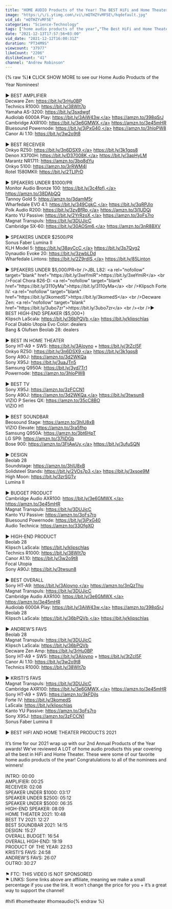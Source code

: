 ```yaml
---
title: "HOME AUDIO Products of the Year! The BEST HiFi and Home Theater 2021!"
image: "https:\/\/i.ytimg.com\/vi\/mQTHZYvMF5E\/hqdefault.jpg"
vid_id: "mQTHZYvMF5E"
categories: "Science-Technology"
tags: ["home audio products of the year","The Best HiFi and Home Theater 2021","best amplifier 2021"]
date: "2021-12-13T17:57:56+03:00"
vid_date: "2021-12-12T16:00:31Z"
duration: "PT34M9S"
viewcount: "37977"
likeCount: "2206"
dislikeCount: "41"
channel: "Andrew Robinson"
---
```

{% raw %}⬇️  CLICK SHOW MORE to see our Home Audio Products of the Year Nominees! <br /> <br />► BEST AMPLIFIER <br />Decware Zen: <a rel="nofollow" target="blank" href="https://bit.ly/3rHu0BP">https://bit.ly/3rHu0BP</a> <br />Technics R1000: <a rel="nofollow" target="blank" href="https://bit.ly/38Wlt7p">https://bit.ly/38Wlt7p</a>  <br />Yamaha AS-3200: <a rel="nofollow" target="blank" href="https://bit.ly/3sxdwgf">https://bit.ly/3sxdwgf</a> <br />Audiolab 6000A Play: <a rel="nofollow" target="blank" href="https://bit.ly/3AiW43w,">https://bit.ly/3AiW43w,</a> <a rel="nofollow" target="blank" href="https://amzn.to/398qSrJ">https://amzn.to/398qSrJ</a> <br />Cambridge AXR100: <a rel="nofollow" target="blank" href="https://bit.ly/3e6GMWX,">https://bit.ly/3e6GMWX,</a> <a rel="nofollow" target="blank" href="https://amzn.to/3e45mHR">https://amzn.to/3e45mHR</a>  <br />Bluesound Powernode: <a rel="nofollow" target="blank" href="https://bit.ly/3jPxG40,">https://bit.ly/3jPxG40,</a> <a rel="nofollow" target="blank" href="https://amzn.to/3hloPW8">https://amzn.to/3hloPW8</a> <br />Canor Ai 1.10: <a rel="nofollow" target="blank" href="https://bit.ly/3w2o9t8">https://bit.ly/3w2o9t8</a> <br /><br />► BEST RECEIVER<br />Onkyo RZ50: <a rel="nofollow" target="blank" href="https://bit.ly/3n6DSX9,">https://bit.ly/3n6DSX9,</a> <a rel="nofollow" target="blank" href="https://bit.ly/3k1gqs8">https://bit.ly/3k1gqs8</a><br />Denon X3700H: <a rel="nofollow" target="blank" href="https://bit.ly/D37008K,">https://bit.ly/D37008K,</a> <a rel="nofollow" target="blank" href="https://bit.ly/3apHyLM">https://bit.ly/3apHyLM</a><br />Marantz NR1711: <a rel="nofollow" target="blank" href="https://amzn.to/3bq8dYu">https://amzn.to/3bq8dYu</a> <br />Onkyo 5100: <a rel="nofollow" target="blank" href="https://amzn.to/3rRWM4l">https://amzn.to/3rRWM4l</a><br />Rotel 1580MKII: <a rel="nofollow" target="blank" href="https://bit.ly/2TLIPrD">https://bit.ly/2TLIPrD</a> <br /><br />► SPEAKERS UNDER $1000/PR <br />Monitor Audio Bronze 100: <a rel="nofollow" target="blank" href="https://bit.ly/3c4fpfi,">https://bit.ly/3c4fpfi,</a> <a rel="nofollow" target="blank" href="https://amzn.to/38DAbQQ">https://amzn.to/38DAbQQ</a>   <br />Tannoy Gold 5: <a rel="nofollow" target="blank" href="https://amzn.to/3damM5r">https://amzn.to/3damM5r</a>  <br />Wharfedale EVO 4.1: <a rel="nofollow" target="blank" href="https://bit.ly/349CgkC,">https://bit.ly/349CgkC,</a> <a rel="nofollow" target="blank" href="https://bit.ly/3qRPJIo">https://bit.ly/3qRPJIo</a><br />Polk Audio R200: <a rel="nofollow" target="blank" href="https://bit.ly/3zvBfRp,">https://bit.ly/3zvBfRp,</a> <a rel="nofollow" target="blank" href="https://amzn.to/3i1UDQj">https://amzn.to/3i1UDQj</a>   <br />Kanto YU Passive: <a rel="nofollow" target="blank" href="https://bit.ly/2YrRzoX,">https://bit.ly/2YrRzoX,</a> <a rel="nofollow" target="blank" href="https://amzn.to/3oFs7ro">https://amzn.to/3oFs7ro</a>   <br />Magnat Transpuls: <a rel="nofollow" target="blank" href="https://bit.ly/3DUJicC">https://bit.ly/3DUJicC</a><br />Cambridge SX-60: <a rel="nofollow" target="blank" href="https://bit.ly/30AOSm6,">https://bit.ly/30AOSm6,</a> <a rel="nofollow" target="blank" href="https://amzn.to/3nR8BXV">https://amzn.to/3nR8BXV</a>  <br /><br />► SPEAKERS UNDER $2500/PR<br />Sonus Faber Lumina II<br />KLH Model 5: <a rel="nofollow" target="blank" href="https://bit.ly/38ayCcC,">https://bit.ly/38ayCcC,</a> <a rel="nofollow" target="blank" href="https://bit.ly/3s7Qyg2">https://bit.ly/3s7Qyg2</a> <br />Dynaudio Evoke 20: <a rel="nofollow" target="blank" href="https://bit.ly/3zwbLDd">https://bit.ly/3zwbLDd</a>  <br />Wharfedale Lintons: <a rel="nofollow" target="blank" href="https://bit.ly/2Z9rdIS,">https://bit.ly/2Z9rdIS,</a> <a rel="nofollow" target="blank" href="https://bit.ly/85Linton">https://bit.ly/85Linton</a><br /><br />► SPEAKERS UNDER $5,000/PR<br />JBL L82: <a rel="nofollow" target="blank" href="https://bit.ly/3xeYmiR">https://bit.ly/3xeYmiR</a> <br />Focal Chora 826-D: <a rel="nofollow" target="blank" href="https://bit.ly/3110yMa">https://bit.ly/3110yMa</a>  <br />Klipsch Forte IV: <a rel="nofollow" target="blank" href="https://bit.ly/3komedS">https://bit.ly/3komedS</a> <br />Decware Zen: <a rel="nofollow" target="blank" href="https://bit.ly/3ubo7zr">https://bit.ly/3ubo7zr</a> <br /><br />► BEST HIGH-END SPEAKER ($5,000+)<br />Klipsch LaScala:  <a rel="nofollow" target="blank" href="https://bit.ly/36bPQVb,">https://bit.ly/36bPQVb,</a> <a rel="nofollow" target="blank" href="https://bit.ly/klipschlas">https://bit.ly/klipschlas</a><br />Focal Diablo Utopia Evo Color: dealers<br />Bang &amp; Olufsen Beolab 28: dealers <br /><br />► BEST IN HOME THEATER<br />Sony HT-A9 + SW5: <a rel="nofollow" target="blank" href="https://bit.ly/3AIoyno">https://bit.ly/3AIoyno</a> + <a rel="nofollow" target="blank" href="https://bit.ly/3tZcI5F">https://bit.ly/3tZcI5F</a> <br />Onkyo RZ50: <a rel="nofollow" target="blank" href="https://bit.ly/3n6DSX9,">https://bit.ly/3n6DSX9,</a> <a rel="nofollow" target="blank" href="https://bit.ly/3k1gqs8">https://bit.ly/3k1gqs8</a> <br />Sony A90J: <a rel="nofollow" target="blank" href="https://amzn.to/3d2WKQa">https://amzn.to/3d2WKQa</a>  <br />Sony X95J: <a rel="nofollow" target="blank" href="https://bit.ly/3uaJTn5">https://bit.ly/3uaJTn5</a> <br />Samsung Q950A: <a rel="nofollow" target="blank" href="https://bit.ly/3yd7Tr1">https://bit.ly/3yd7Tr1</a> <br />Powernode: <a rel="nofollow" target="blank" href="https://amzn.to/3hloPW8">https://amzn.to/3hloPW8</a> <br /><br />► BEST TV<br />Sony X95J: <a rel="nofollow" target="blank" href="https://amzn.to/3zFCCN1">https://amzn.to/3zFCCN1</a><br />Sony A90J: <a rel="nofollow" target="blank" href="https://amzn.to/3d2WKQa,">https://amzn.to/3d2WKQa,</a> <a rel="nofollow" target="blank" href="https://bit.ly/3twsun8">https://bit.ly/3twsun8</a><br />VIZIO P Series QX: <a rel="nofollow" target="blank" href="https://amzn.to/35cC8BO">https://amzn.to/35cC8BO</a> <br />VIZIO H1 <br /><br />► BEST SOUNDBAR<br />Beosound Stage: <a rel="nofollow" target="blank" href="https://amzn.to/3hlU8xB">https://amzn.to/3hlU8xB</a> <br />VIZIO Elevate: <a rel="nofollow" target="blank" href="https://amzn.to/3ra5fhp">https://amzn.to/3ra5fhp</a> <br />Samsung Q950A: <a rel="nofollow" target="blank" href="https://amzn.to/3bt6HpT">https://amzn.to/3bt6HpT</a><br />LG SP9: <a rel="nofollow" target="blank" href="https://amzn.to/37IjDGb">https://amzn.to/37IjDGb</a> <br />Bose 900: <a rel="nofollow" target="blank" href="https://amzn.to/3FtAwUy,">https://amzn.to/3FtAwUy,</a> <a rel="nofollow" target="blank" href="https://bit.ly/3ufuSQN">https://bit.ly/3ufuSQN</a> <br /><br />► DESIGN<br />Beolab 28<br />Soundstage: <a rel="nofollow" target="blank" href="https://amzn.to/3hlU8xB">https://amzn.to/3hlU8xB</a>  <br />Solidsteel Stands: <a rel="nofollow" target="blank" href="https://bit.ly/2VOs7p3,">https://bit.ly/2VOs7p3,</a> <a rel="nofollow" target="blank" href="https://bit.ly/3xsoe9M">https://bit.ly/3xsoe9M</a> <br />High Moon: <a rel="nofollow" target="blank" href="https://bit.ly/3zrSGTv">https://bit.ly/3zrSGTv</a> <br />Lumina II <br /><br />► BUDGET PRODUCT<br />Cambridge Audio AXR100: <a rel="nofollow" target="blank" href="https://bit.ly/3e6GMWX,">https://bit.ly/3e6GMWX,</a> <a rel="nofollow" target="blank" href="https://amzn.to/3e45mHR">https://amzn.to/3e45mHR</a><br />Magnat Transpuls: <a rel="nofollow" target="blank" href="https://bit.ly/3DUJicC">https://bit.ly/3DUJicC</a> <br />Kanto YU Passive: <a rel="nofollow" target="blank" href="https://amzn.to/3oFs7ro">https://amzn.to/3oFs7ro</a>  <br />Bluesound Powernode: <a rel="nofollow" target="blank" href="https://bit.ly/3jPxG40">https://bit.ly/3jPxG40</a> <br />Audio Technica: <a rel="nofollow" target="blank" href="https://amzn.to/33OfgXO">https://amzn.to/33OfgXO</a> <br /><br />► HIGH-END PRODUCT<br />Beolab 28<br />Klipsch LaScala: <a rel="nofollow" target="blank" href="https://bit.ly/klipschlas">https://bit.ly/klipschlas</a> <br />Technics R1000: <a rel="nofollow" target="blank" href="https://bit.ly/38Wlt7p">https://bit.ly/38Wlt7p</a> <br />Canor A1.10: <a rel="nofollow" target="blank" href="https://bit.ly/3w2o9t8">https://bit.ly/3w2o9t8</a>  <br />Focal Utopia<br />Sony A90J: <a rel="nofollow" target="blank" href="https://bit.ly/3twsun8">https://bit.ly/3twsun8</a><br /><br />► BEST OVERALL<br />Sony HT-A9: <a rel="nofollow" target="blank" href="https://bit.ly/3AIoyno,">https://bit.ly/3AIoyno,</a> <a rel="nofollow" target="blank" href="https://amzn.to/3nQzThu">https://amzn.to/3nQzThu</a>  <br />Magnat Transpuls: <a rel="nofollow" target="blank" href="https://bit.ly/3DUJicC">https://bit.ly/3DUJicC</a> <br />Cambridge Audio AXR100: <a rel="nofollow" target="blank" href="https://bit.ly/3e6GMWX,">https://bit.ly/3e6GMWX,</a> <a rel="nofollow" target="blank" href="https://amzn.to/3e45mHR">https://amzn.to/3e45mHR</a> <br />Audiolab 6000A Play: <a rel="nofollow" target="blank" href="https://bit.ly/3AiW43w,">https://bit.ly/3AiW43w,</a> <a rel="nofollow" target="blank" href="https://amzn.to/398qSrJ">https://amzn.to/398qSrJ</a> <br />Beolab 28<br />Klipsch LaScala: <a rel="nofollow" target="blank" href="https://bit.ly/36bPQVb,">https://bit.ly/36bPQVb,</a> <a rel="nofollow" target="blank" href="https://bit.ly/klipschlas">https://bit.ly/klipschlas</a> <br /><br />► ANDREW’S FAVS<br />Beolab 28<br />Magnat Transpuls: <a rel="nofollow" target="blank" href="https://bit.ly/3DUJicC">https://bit.ly/3DUJicC</a> <br />Klipsch LaScala: <a rel="nofollow" target="blank" href="https://bit.ly/36bPQVb">https://bit.ly/36bPQVb</a><br />Decware Zen Amp: <a rel="nofollow" target="blank" href="https://bit.ly/3rHu0BP">https://bit.ly/3rHu0BP</a> <br />Sony HT-A9 + SW5: <a rel="nofollow" target="blank" href="https://bit.ly/3AIoyno">https://bit.ly/3AIoyno</a> + <a rel="nofollow" target="blank" href="https://bit.ly/3tZcI5F">https://bit.ly/3tZcI5F</a>  <br />Canor Ai 1.10: <a rel="nofollow" target="blank" href="https://bit.ly/3w2o9t8">https://bit.ly/3w2o9t8</a> <br />Technics R1000: <a rel="nofollow" target="blank" href="https://bit.ly/38Wlt7p">https://bit.ly/38Wlt7p</a> <br /><br />► KRISTI’S FAVS<br />Magnat Transpuls: <a rel="nofollow" target="blank" href="https://bit.ly/3DUJicC">https://bit.ly/3DUJicC</a> <br />Cambridge AXR100: <a rel="nofollow" target="blank" href="https://bit.ly/3e6GMWX,">https://bit.ly/3e6GMWX,</a> <a rel="nofollow" target="blank" href="https://amzn.to/3e45mHR">https://amzn.to/3e45mHR</a><br />Sony HT-A9 + SW5: <a rel="nofollow" target="blank" href="https://amzn.to/3kFDjls">https://amzn.to/3kFDjls</a><br />Forte IV: <a rel="nofollow" target="blank" href="https://bit.ly/3komedS">https://bit.ly/3komedS</a><br />LaScala: <a rel="nofollow" target="blank" href="https://bit.ly/klipschlas">https://bit.ly/klipschlas</a><br />Kanto YU Passive: <a rel="nofollow" target="blank" href="https://amzn.to/3oFs7ro">https://amzn.to/3oFs7ro</a><br />Sony X95J: <a rel="nofollow" target="blank" href="https://amzn.to/3zFCCN1">https://amzn.to/3zFCCN1</a><br />Sonus Faber Lumina II<br /> <br />► BEST HIFI AND HOME THEATER PRODUCTS 2021<br /> <br />It’s time for our 2021 wrap up with our 2nd Annual Products of the Year awards! We’ve reviewed A LOT of home audio products this year covering all the best in HiFi and Home Theater. These were some of our favorite home audio products of the year! Congratulations to all of the nominees and winners!<br /><br />INTRO: 00:00<br />AMPLIFIER: 00:25<br />RECEIVER: 02:08<br />SPEAKER UNDER $1000: 03:17<br />SPEAKER UNDER $2500: 05:12<br />SPEAKER UNDER $5000: 06:35<br />HIGH-END SPEAKER: 08:09<br />HOME THEATER 2021: 10:48<br />BEST TV 2021: 12:27<br />BEST SOUNDBAR 2021: 14:15<br />DESIGN: 15:27<br />OVERALL BUDGET: 16:54<br />OVERALL HIGH-END: 19:19<br />PRODUCT OF THE YEAR: 22:53<br />KRISTI'S FAVS: 24:58<br />ANDREW'S FAVS: 26:07<br />OUTRO: 30:27<br /><br />⚑ FTC: THIS VIDEO IS NOT SPONSORED<br />⚑ LINKS: Some links above are affiliate, meaning we make a small percentage if you use the link. It won't change the price for you + it’s a great way to support the channel!<br /><br />#hifi #hometheater #homeaudio{% endraw %}
